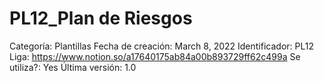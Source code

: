 # PL12_Plan de Riesgos

Categoría: Plantillas
Fecha de creación: March 8, 2022
Identificador: PL12
Liga: https://www.notion.so/a17640175ab84a00b893729ff62c499a
Se utiliza?: Yes
Última versión: 1.0